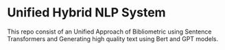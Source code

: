# Unified Hybrid NLP System
This repo consist of an Unified Approach of Bibliometric using Sentence Transformers and Generating high quality text using Bert and GPT models.
